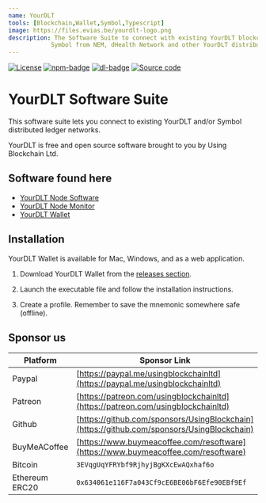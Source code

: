```yaml
---
name: YourDLT
tools: [Blockchain,Wallet,Symbol,Typescript]
image: https://files.evias.be/yourdlt-logo.png
description: The Software Suite to connect with existing YourDLT blockchain networks including NEM, 
            Symbol from NEM, dHealth Network and other YourDLT distributed ledger networks. This software is sponsored by UBC Digital.
---
```


[![License](https://img.shields.io/badge/License-Apache%202.0-blue.svg)][license]
[![npm-badge][npm-badge]][npm-url]
[![dl-badge][dl-badge]][npm-url]
[![Source code](https://img.shields.io/badge/Source%20code-orange.svg)][code-url]

# YourDLT Software Suite

This software suite lets you connect to existing YourDLT and/or Symbol distributed ledger networks.

YourDLT is free and open source software brought to you by Using Blockchain Ltd.

## Software found here

- [YourDLT Node Software](https://docs.yourdlt.tools)
- [YourDLT Node Monitor](https://yourdlt.tools)
- [YourDLT Wallet](https://docs.yourdlt.tools)

## Installation

YourDLT Wallet is available for Mac, Windows, and as a web application.

1. Download YourDLT Wallet from the [releases section](https://github.com/UsingBlockchain/yourdlt-wallet/releases).

2. Launch the executable file and follow the installation instructions.

3. Create a profile. Remember to save the mnemonic somewhere safe (offline).

## Sponsor us

| Platform | Sponsor Link |
| --- | --- |
| Paypal | [https://paypal.me/usingblockchainltd](https://paypal.me/usingblockchainltd) |
| Patreon | [https://patreon.com/usingblockchainltd](https://patreon.com/usingblockchainltd) |
| Github | [https://github.com/sponsors/UsingBlockchain](https://github.com/sponsors/UsingBlockchain) |
| BuyMeACoffee | [https://www.buymeacoffee.com/resoftware](https://www.buymeacoffee.com/resoftware) |
| Bitcoin | `3EVqgUqYFRYbf9RjhyjBgKXcEwAQxhaf6o` |
| Ethereum ERC20 | `0x634061e116F7a043Cf9cE6BE06bF6Efe90EBf9Ef` |

[npm-url]: https://www.npmjs.com/package/yourdlt-wallet
[npm-badge]: https://img.shields.io/npm/v/yourdlt-wallet
[dl-badge]: https://img.shields.io/npm/dt/yourdlt-wallet
[parent-url]: https://ubc.digital
[license]: https://opensource.org/licenses/Apache-2.0
[code-url]: https://github.com/usingblockchain/yourdlt
